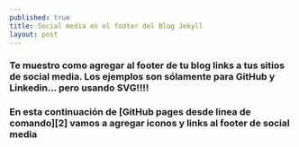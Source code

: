 ```yaml
---
published: true
title: Social media en el footer del Blog Jekyll
layout: post
---
```

### Te muestro como agregar al footer de tu blog links a tus sitios de social media. Los ejemplos son sólamente para GitHub y Linkedin... pero usando SVG!!!! 

### En esta continuación de [GitHub pages desde linea de comando][2] vamos a agregar iconos y links al footer de social media

